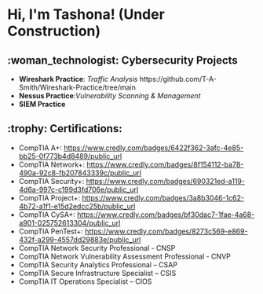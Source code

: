 <h1>Hi, I'm Tashona! (Under Construction)
  
<h2> :woman_technologist: Cybersecurity Projects</h2>
<ul class="a">
  <li><b>Wireshark Practice</b>: <i>Traffic Analysis</i>  https://github.com/T-A-Smith/Wireshark-Practice/tree/main
  <li><b>Nessus Practice</b>:<i>Vulnerability Scanning & Management</i></li>
  <li><b>SIEM Practice</b></li>
  </ul> 
 <h2><b> :trophy: Certifications:</b></h2>


* CompTIA A+: https://www.credly.com/badges/6422f362-3afc-4e85-bb25-0f773b4d8489/public_url
* CompTIA Network+: https://www.credly.com/badges/8f154112-ba78-490a-92c8-fb207843339c/public_url 
* CompTIA Security+: https://www.credly.com/badges/690321ed-a119-4d6a-997c-c199d3fd706e/public_url 
* CompTIA Project+: https://www.credly.com/badges/3a8b3046-1c62-4b72-a1f1-e15d2edcc25b/public_url
* CompTIA CySA+: https://www.credly.com/badges/bf30dac7-1fae-4a68-a901-025752613304/public_url 
* CompTIA PenTest+: https://www.credly.com/badges/8273c569-e869-432f-a299-4557dd29883e/public_url
* CompTIA Network Security Professional - CNSP
* CompTIA Network Vulnerability Assessment Professional - CNVP
* CompTIA Security Analytics Professional – CSAP
* CompTIA Secure Infrastructure Specialist – CSIS
* CompTIA IT Operations Specialist – CIOS



</ul> 




